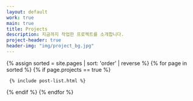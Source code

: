 ```yaml
---
layout: default
work: true
main: true
title: Projects
description: 지금까지 작업한 프로젝트를 소개합니다.
project-header: true
header-img: "img/project_bg.jpg"
---
```


<div class="catalogue">
{% assign sorted = site.pages | sort: 'order' | reverse %}
{% for page in sorted %}
{% if page.projects == true %}

     {% include post-list.html %}

{% endif %}
{% endfor %}
</div>
